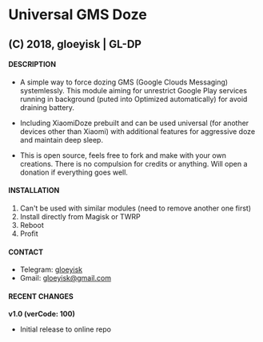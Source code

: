 # Universal GMS Doze
## (C) 2018, gloeyisk | GL-DP

#### DESCRIPTION

- A simple way to force dozing GMS (Google Clouds Messaging) systemlessly. This module aiming for unrestrict Google Play services running in background (puted into Optimized automatically) for avoid draining battery. 

- Including XiaomiDoze prebuilt and can be used universal (for another devices other than Xiaomi) with additional features for aggressive doze and maintain deep sleep.

- This is open source, feels free to fork and make with your own creations. There is no compulsion for credits or anything. Will open a donation if everything goes well.


#### INSTALLATION

1. Can't be used with similar modules (need to remove another one first)
2. Install directly from Magisk or TWRP
3. Reboot
4. Profit



#### CONTACT

- Telegram: [gloeyisk](t.me/gloeyisk)
- Gmail: [gloeyisk@gmail.com](gloeyisk@gmail.com)



#### RECENT CHANGES

**v1.0 (verCode: 100)**
- Initial release to online repo
